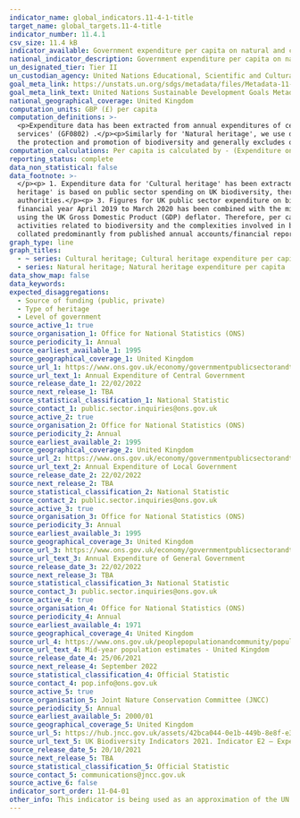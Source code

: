 ```yaml
---
indicator_name: global_indicators.11-4-1-title
target_name: global_targets.11-4-title
indicator_number: 11.4.1
csv_size: 11.4 kB
indicator_available: Government expenditure per capita on natural and cultural heritage
national_indicator_description: Government expenditure per capita on natural and cultural heritage with a detailed breakdown of spending in both areas and by level of government.
un_designated_tier: Tier II
un_custodian_agency: United Nations Educational, Scientific and Cultural Organization (UNESCO)
goal_meta_link: https://unstats.un.org/sdgs/metadata/files/Metadata-11-04-01.pdf
goal_meta_link_text: United Nations Sustainable Development Goals Metadata (PDF 4.0 MB)
national_geographical_coverage: United Kingdom
computation_units: GBP (£) per capita
computation_definitions: >-
  <p>Expenditure data has been extracted from annual expenditures of central and local government using UN Classification of the Functions of Government (COFOG) codes. </p><p> In this context, to approximate spending on 'Cultural heritage' we include that which is defined under 'Cultural
  services' (GF0802) .</p><p>Similarly for 'Natural heritage', we use data that reflects central Government expenditure on UK biodiversity. However, this does not include some aspects of the full definition provided in the UN metadata. This data only includes spending provided solely for
  the protection and promotion of biodiversity and generally excludes operational costs. </p><p> An 'NGO' refers to a 'Non-governmental organisation'.</p>
computation_calculations: Per capita is calculated by - (Expenditure on 'cultural heritage' or 'natural heritage' / UK Mid-Year Population)*1,000,000
reporting_status: complete
data_non_statistical: false
data_footnote: >-
  </p><p> 1. Expenditure data for 'Cultural heritage' has been extracted from annual expenditures of central and local government using UN Classification of the Functions of Government (COFOG) codes for 'Cultural services' GF0802.</p> 2.     Data for government expenditure on 'Natural
  heritage' is based on public sector spending on UK biodiversity, therefore it only includes spending provided solely for the protection and promotion of biodiversity and generally excludes operational costs. It includes spending by central government and not that by local
  authorities.</p><p> 3. Figures for UK public sector expenditure on biodiversity are presented as financial year data in the source publication. In this indicator, they have been allocated to the calendar year in which the majority of the financial year falls. For example, data for the
  financial year April 2019 to March 2020 has been combined with the mid-year population estimates for 2019 to calculate a per capita expenditure figure for the calendar year 2019. </p><p> 4. Figures for UK public sector expenditure on biodiversity in the source publication are deflated
  using the UK Gross Domestic Product (GDP) deflator. Therefore, per capita expenditure figures presented in this indicator are in constant (most recent year) prices and account for the effects of inflation.</p><p> 5. Given the large number of UK public sector organisations funding
  activities related to biodiversity and the complexities involved in both defining and identifying relevant expenditure, the figures presented in this indicator are likely to be an underestimation of total biodiversity spend by the UK public sector.</p><p> 6. The data reported for NGOs is
  collated predominantly from published annual accounts/financial reports. Almost all of the NGOs included in this data are registered as charities and detailed annual financial reports are published on the Charity Commission website. </p>
graph_type: line
graph_titles:
  - ~ series: Cultural heritage; Cultural heritage expenditure per capita
  - series: Natural heritage; Natural heritage expenditure per capita
data_show_map: false
data_keywords:
expected_disaggregations:
  - Source of funding (public, private)
  - Type of heritage
  - Level of government
source_active_1: true
source_organisation_1: Office for National Statistics (ONS)
source_periodicity_1: Annual
source_earliest_available_1: 1995
source_geographical_coverage_1: United Kingdom
source_url_1: https://www.ons.gov.uk/economy/governmentpublicsectorandtaxes/publicspending/datasets/esatable11annualexpenditureofcentralgovernment
source_url_text_1: Annual Expenditure of Central Government
source_release_date_1: 22/02/2022
source_next_release_1: TBA
source_statistical_classification_1: National Statistic
source_contact_1: public.sector.inquiries@ons.gov.uk
source_active_2: true
source_organisation_2: Office for National Statistics (ONS)
source_periodicity_2: Annual
source_earliest_available_2: 1995
source_geographical_coverage_2: United Kingdom
source_url_2: https://www.ons.gov.uk/economy/governmentpublicsectorandtaxes/publicspending/datasets/esatable11annualexpenditurelocalgovernment
source_url_text_2: Annual Expenditure of Local Government
source_release_date_2: 22/02/2022
source_next_release_2: TBA
source_statistical_classification_2: National Statistic
source_contact_2: public.sector.inquiries@ons.gov.uk
source_active_3: true
source_organisation_3: Office for National Statistics (ONS)
source_periodicity_3: Annual
source_earliest_available_3: 1995
source_geographical_coverage_3: United Kingdom
source_url_3: https://www.ons.gov.uk/economy/governmentpublicsectorandtaxes/publicspending/datasets/esatable11annualexpenditureofgeneralgovernment
source_url_text_3: Annual Expenditure of General Government
source_release_date_3: 22/02/2022
source_next_release_3: TBA
source_statistical_classification_3: National Statistic
source_contact_3: public.sector.inquiries@ons.gov.uk
source_active_4: true
source_organisation_4: Office for National Statistics (ONS)
source_periodicity_4: Annual
source_earliest_available_4: 1971
source_geographical_coverage_4: United Kingdom
source_url_4: https://www.ons.gov.uk/peoplepopulationandcommunity/populationandmigration/populationestimates/timeseries/ukpop/pop
source_url_text_4: Mid-year population estimates - United Kingdom
source_release_date_4: 25/06/2021
source_next_release_4: September 2022
source_statistical_classification_4: Official Statistic 
source_contact_4: pop.info@ons.gov.uk
source_active_5: true
source_organisation_5: Joint Nature Conservation Committee (JNCC)
source_periodicity_5: Annual
source_earliest_available_5: 2000/01
source_geographical_coverage_5: United Kingdom
source_url_5: https://hub.jncc.gov.uk/assets/42bca044-0e1b-449b-8e8f-e357e65e3822
source_url_text_5: UK Biodiversity Indicators 2021. Indicator E2 – Expenditure on UK and international biodiversity
source_release_date_5: 20/10/2021
source_next_release_5: TBA
source_statistical_classification_5: Official Statistic
source_contact_5: communications@jncc.gov.uk
source_active_6: false
indicator_sort_order: 11-04-01
other_info: This indicator is being used as an approximation of the UN SDG Indicator. Where possible, we will work to identify or develop UK data to meet the global indicator specification. This indicator has been identified in collaboration with topic experts.
---
```

